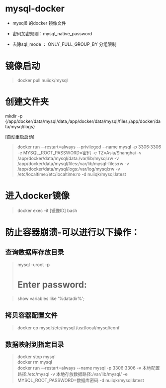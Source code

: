 # mysql-docker

* mysql8 的docker  镜像文件

* 密码加密规则：mysql_native_password
* 去除sql_mode ： ONLY_FULL_GROUP_BY 分组限制


# 镜像启动 
> docker pull nuiiqk/mysql

# 创建文件夹
mkdir -p {/app/docker/data/mysql/data,/app/docker/data/mysql/files,/app/docker/data/mysql/logs}

[自动重启启动]
> docker run --restart=always --privileged --name mysql -p 3306:3306 -e MYSQL_ROOT_PASSWORD=密码 -e TZ=Asia/Shanghai -v /app/docker/data/mysql/data:/var/lib/mysql:rw -v /app/docker/data/mysql/files:/var/lib/mysql-files:rw -v /app/docker/data/mysql/logs:/var/log/mysql:rw -v /etc/localtime:/etc/localtime:ro -d nuiiqk/mysql:latest

# 进入docker镜像
> docker exec -it [镜像ID] bash

# 防止容器崩溃-可以进行以下操作：
## 查询数据库存放目录
> mysql -uroot -p
> # Enter password:

> show variables like '%datadir%';


## 拷贝容器配置文件
> docker cp mysql:/etc/mysql /usr/local/mysql/conf

## 数据映射到指定目录
> docker stop mysql   
> docker rm mysql   
> docker run --restart=always --name mysql -p 3306:3306 -v 本地配置路径:/etc/mysql -v 本地存放数据路径:/var/lib/mysql/ -e MYSQL_ROOT_PASSWORD=数据库密码 -d nuiiqk/mysql:latest

